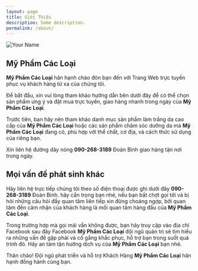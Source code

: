 ```yaml
---
layout: page
title: Giới Thiệu
description: Some description.
permalink: /about/
---
```


<img itemprop="image" class="img-rounded" src="https://scontent.fsgn2-4.fna.fbcdn.net/v/t1.0-9/65467515_1328036360683799_1733034460875587584_n.jpg?_nc_cat=101&_nc_eui2=AeGcKvGzsJMBB0GXuYbipGV-z4fdsXYITsqi8l4AACAfhG4pLX3uC-mswl9astG9PRfH5Y4fcA3SO3WZIbBbFOwNyWZDIN6npDQiRyuxCKkmsQ&_nc_oc=AQmEkQ0aEq_UDe0QMWqpHVA8sNunIf8CxxdzGmV48KlUNr9xAhX4Tk9TDTnLafPlUCA&_nc_ht=scontent.fsgn2-4.fna&oh=bac0d5d1585e612142103aad19a69535&oe=5DAC34DC" alt="Your Name">



## Mỹ Phẩm Các Loại

**Mỹ Phẩm Các Loại** hân hạnh chào đón bạn đến với Trang Web trực tuyến phục vụ khách hàng từ xa của chúng tôi.

Để bắt đầu, xin vui lòng tham khảo hướng dẫn bên dưới đây để có thể chọn sản phẩm ưng ý và đặt mua trực tuyến, giao hàng nhanh trong ngày của **Mỹ Phẩm Các Loại**.

Trước tiên, bạn hãy nên tham khảo danh mục sản phẩm làm trắng da cao cấp của **Mỹ Phẩm Các Loại** hoặc các sản phẩm chăm sóc dưỡng da mà **Mỹ Phẩm Các Loại** đang có, phù hợp với thể chất, cơ địa, và cách thức sử dụng của riêng bạn.

Xin liên hệ đường dây nóng **090-268-3189** Đoàn Bình giao hàng tận nơi trong ngày.

## Mọi vấn đề phát sinh khác

Hãy liên hệ trực tiếp chúng tôi theo số điện thoại được ghi dưới đây **090-268-3189** Đoàn Bình. hãy cẩn trọng bạn nhé, nếu bạn bất chợt gọi tới và bị hỏi những câu hỏi đầy quan tâm liên tiếp xin đừng choáng ngợp, bởi quan tâm đến cảm nhận của khách hàng là mối quan tâm hàng đầu của **Mỹ Phẩm Các Loại**.

Trong trường hợp mà gọi mãi vẫn không được, bạn hãy truy cập vào địa chỉ Facebook sau đây Facebook **Mỹ Phẩm Các Loại** đội ngũ quản trị sẽ tìm hiểu ra những vấn đề gặp phải và cố gắng khắc phục, hỗ trợ bạn trong suốt quá trình đó. Hãy an tâm tận hưởng dịch vụ của **Mỹ Phẩm Các Loại** bạn nhé.

Thân chào! Đội ngũ phát triển và hỗ trợ Khách Hàng **Mỹ Phẩm Các Loại** hân hạnh đồng hành cùng bạn.
